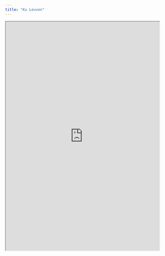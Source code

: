 ```yaml
---
title: "Ku Leuven"
---
```



<iframe height="750" width="100%" src="https://ewelton.github.io/ktest/wiki.html#Ku%20Leuven"></iframe>
